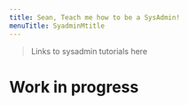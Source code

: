 ```yaml
---
title: Sean, Teach me how to be a SysAdmin!
menuTitle: SyadminMtitle
---
```



> Links to sysadmin tutorials here

# Work in progress
